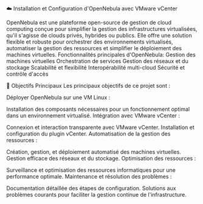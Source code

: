 ☁️ Installation et Configuration d'OpenNebula avec VMware vCenter

OpenNebula est une plateforme open-source de gestion de cloud computing conçue pour simplifier la gestion des infrastructures virtualisées, qu'il s'agisse de clouds privés, hybrides ou publics. Elle offre une solution flexible et robuste pour orchestrer des environnements virtualisés, automatiser la gestion des ressources et simplifier le déploiement des machines virtuelles.
Fonctionnalités principales d'OpenNebula:
Gestion des machines virtuelles 
Orchestration de services
Gestion des réseaux et du stockage
Scalabilité et flexibilité
Interopérabilité multi-cloud
Sécurité et contrôle d'accès

🎯 Objectifs Principaux
Les principaux objectifs de ce projet sont :

Déployer OpenNebula sur une VM Linux :

Installation des composants nécessaires pour un fonctionnement optimal dans un environnement virtualisé.
Intégration avec VMware vCenter :

Connexion et interaction transparente avec VMware vCenter.
Installation et configuration du plugin vCenter.
Automatisation de la gestion des ressources :

Création, gestion, et déploiement automatisé des machines virtuelles.
Gestion efficace des réseaux et du stockage.
Optimisation des ressources :

Surveillance et optimisation des ressources informatiques pour une performance optimale.
Maintenance et résolution des problèmes :

Documentation détaillée des étapes de configuration.
Solutions aux problèmes courants pour faciliter la gestion continue de l'infrastructure.
